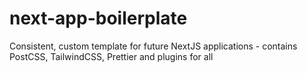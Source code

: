 # next-app-boilerplate
Consistent, custom template for future NextJS applications - contains PostCSS, TailwindCSS, Prettier and plugins for all
